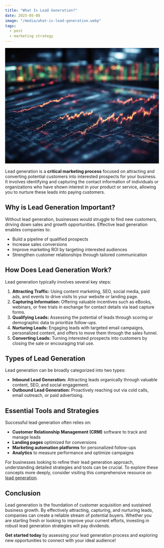 ```yaml
---
title: "What Is Lead Generation?"
date: 2025-05-08
image: "/media/what-is-lead-generation.webp"
tags:
  - post
  - marketing strategy
---
```


![What Is Lead Generation?](/media/what-is-lead-generation.webp)

Lead generation is a **critical marketing process** focused on attracting and converting potential customers into interested prospects for your business. It involves identifying and capturing the contact information of individuals or organizations who have shown interest in your product or service, allowing you to nurture these leads into paying customers.

## Why is Lead Generation Important?

Without lead generation, businesses would struggle to find new customers, driving down sales and growth opportunities. Effective lead generation enables companies to:

- Build a pipeline of qualified prospects
- Increase sales conversions
- Improve marketing ROI by targeting interested audiences
- Strengthen customer relationships through tailored communication

## How Does Lead Generation Work?

Lead generation typically involves several key steps:

1. **Attracting Traffic:** Using content marketing, SEO, social media, paid ads, and events to drive visits to your website or landing page.
2. **Capturing Information:** Offering valuable incentives such as eBooks, webinars, or free trials in exchange for contact details via lead capture forms.
3. **Qualifying Leads:** Assessing the potential of leads through scoring or demographic data to prioritize follow-ups.
4. **Nurturing Leads:** Engaging leads with targeted email campaigns, personalized content, and offers to move them through the sales funnel.
5. **Converting Leads:** Turning interested prospects into customers by closing the sale or encouraging trial use.

## Types of Lead Generation

Lead generation can be broadly categorized into two types:

- **Inbound Lead Generation:** Attracting leads organically through valuable content, SEO, and social engagement.
- **Outbound Lead Generation:** Proactively reaching out via cold calls, email outreach, or paid advertising.

## Essential Tools and Strategies

Successful lead generation often relies on:

- **Customer Relationship Management (CRM)** software to track and manage leads
- **Landing pages** optimized for conversions
- **Marketing automation platforms** for personalized follow-ups
- **Analytics** to measure performance and optimize campaigns

For businesses looking to refine their lead generation approach, understanding detailed strategies and tools can be crucial. To explore these concepts more deeply, consider visiting this comprehensive resource on [lead generation](https://leadcraftr.com/posts/lead-generation/).

## Conclusion

Lead generation is the foundation of customer acquisition and sustained business growth. By effectively attracting, capturing, and nurturing leads, companies can create a reliable stream of potential buyers. Whether you are starting fresh or looking to improve your current efforts, investing in robust lead generation strategies will pay dividends.

**Get started today** by assessing your lead generation process and exploring new opportunities to connect with your ideal audience!
